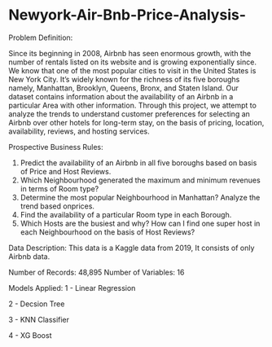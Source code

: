 # Newyork-Air-Bnb-Price-Analysis-

Problem Definition:

Since its beginning in 2008, Airbnb has seen enormous growth, with the number of rentals listed on its website and is growing exponentially since. We know that one of the most popular cities to visit in the United States is New York City. It’s widely known for the richness of its five boroughs namely, Manhattan, Brooklyn, Queens, Bronx, and Staten Island. Our dataset contains information about the availability of an Airbnb in a particular Area with other information. Through this project, we attempt to analyze the trends to understand customer preferences for selecting an Airbnb over other hotels for long-term stay, on the basis of pricing, location, availability, reviews, and hosting services.

Prospective Business Rules:

1.	Predict the availability of an Airbnb in all five boroughs based on basis of Price and Host Reviews.
2.	Which Neighbourhood generated the maximum and minimum revenues in terms of Room type?
3.	Determine the most popular Neighbourhood in Manhattan? Analyze the trend based onprices.
4.	Find the availability of a particular Room type in each Borough.
5.	Which Hosts are the busiest and why? How can I find one super host in each Neighbourhood on the basis of Host Reviews?

Data Description:
This data is a Kaggle data from 2019, It consists of only Airbnb data.

Number of Records: 48,895
Number of Variables: 16


Models Applied: 
1 - Linear Regression 

2 - Decsion Tree

3 - KNN Classifier

4 - XG Boost 

